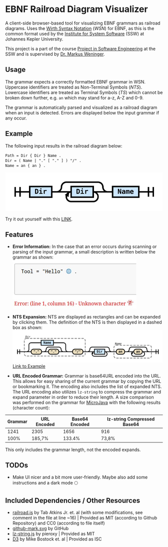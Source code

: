 # EBNF Railroad Diagram Visualizer
A client-side browser-based tool for visualizing EBNF grammars as railroad diagrams.
Uses the [Wirth Syntax Notation](https://en.wikipedia.org/wiki/Wirth_syntax_notation) (*WSN*) for EBNF, as this is the common format used by the [Institute for System Software](https://ssw.jku.at/) (SSW) at Johannes Kepler University.

This project is a part of the course [Project in Software Engineering](https://ssw.jku.at/Teaching/Lectures/PSE/2024SS/index.html) at the SSW and is supervised by [Dr. Markus Weninger](https://ssw.jku.at/General/Staff/Weninger/).

## Usage
The grammar expects a correctly formatted EBNF grammar in WSN. Uppercase identifiers are treated as Non-Terminal Symbols (*NTS*). Lowercase identifiers are treated as Terminal Symbols (*TS*) which cannot be broken down further, e.g. `an` which may stand for a-z, A-Z and 0-9.

The grammar is automatically parsed and visualized as a railroad diagram when an input is detected. Errors are displayed below the input grammar if any occur.

## Example
The following input results in the railroad diagram below:
```ebnf
Path = Dir { Dir } Name .
Dir = ( Name | "." [ "." ] ) "/" .
Name = an { an } .
```
![Example railroad diagram for given grammar](./images/basic_railroad_diagram.svg)

Try it out yourself with this [LINK](https://wtf-my-code.works/rr-diagram/?grammar=UGF0aCA9IERpciB7IERpciB9IE5hbWUgLgpEaXIgPSAoIE5hbWUgfCAiLiIgWyAiLiIgXSApICIvIiAuCk5hbWUgPSBhbiB7IGFuIH0gLg).

## Features
* **Error Information:** In the case that an error occurs during scanning or parsing of the input grammar, a small description is written below the grammar as shown:  
![Example of message for faulty grammar](./images/faulty_grammar_input.jpg)

* **NTS Expansion:** NTS are displayed as rectangles and can be expanded by clicking them. The definition of the NTS is then displayed in a dashed box as shown:  
![Example railroad diagram with expanded NTS](./images/expanded_railroad_diagram.svg)  [Link to Example](https://wtf-my-code.works/rr-diagram/?grammar=UGF0aCA9IERpciB7IERpciB9IE5hbWUgLgpEaXIgPSAoIE5hbWUgfCAiLiIgWyAiLiIgXSApICIvIiAuCk5hbWUgPSBhbiB7IGFuIH0gLg&expand=MTItMTEtMTAtMi0xfDEyLTExLTEwLTktOA)

* **URL Encoded Grammar:** Grammar is base64URL encoded into the URL. This allows for easy sharing of the current grammar by copying the URL or bookmarking it. The encoding also includes the list of expanded NTS.  
The URL encoding also utilizes `lz-string` to compress the grammar and expand parameter in order to reduce their length. A size comparison was performed on the grammar for [MicroJava](https://www.ssw.jku.at/Misc/CC/Handouts.pdf) with the following results (character count):

|Grammar|URL Encoded|Base64 Encoded|lz-string Compressed Base64|
|-------|-----------|--------------|---------------------------|
|   1241|       2305|          1656|                        916|
|   100%|     185,7%|        133.4%|                      73,8%|

This only includes the grammar length, not the encoded expands. 
## TODOs
* Make UI nicer and a bit more user-friendly. Maybe also add some instructions and a dark mode 🌕

## Included Dependencies / Other Resources
- [railroad.js](https://github.com/tabatkins/railroad-diagrams) by Tab Atkins Jr. et. al (with some modifications, see comment in the file at line ~16) | Provided as MIT (according to Github Repository) and CC0 (according to file itself)
- [github-mark.svg](https://github.com/logos) by GitHub
- [lz-string.js](https://github.com/pieroxy/lz-string) by pieroxy | Provided as MIT
- [D3](https://github.com/d3/d3) by Mike Bostock et. al | Provided as ISC
